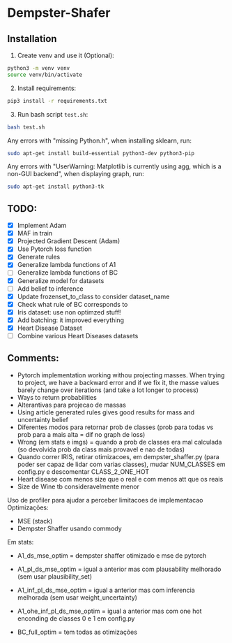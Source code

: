 # Dempster-Shafer

## Installation
1. Create venv and use it (Optional):
```bash
python3 -m venv venv
source venv/bin/activate
```
2. Install requirements:
```bash
pip3 install -r requirements.txt
```
3. Run bash script `test.sh`:
```bash
bash test.sh
```
Any errors with "missing Python.h", when installing sklearn, run: 
```bash
sudo apt-get install build-essential python3-dev python3-pip
```

Any errors with "UserWarning: Matplotlib is currently using agg, which is a non-GUI backend", when displaying graph, run: 
```bash
sudo apt-get install python3-tk
```

## TODO:
- [x] Implement Adam
- [x] MAF in train
- [x] Projected Gradient Descent (Adam)
- [x] Use Pytorch loss function
- [x] Generate rules
- [x] Generalize lambda functions of A1
- [ ] Generalize lambda functions of BC
- [x] Generalize model for datasets
- [ ] Add belief to inference
- [x] Update frozenset_to_class to consider dataset_name
- [x] Check what rule of BC corresponds to
- [x] Iris dataset: use non optimzed stuff!
- [x] Add batching: it improved everything
- [x] Heart Disease Dataset
- [ ] Combine various Heart Diseases datasets

## Comments:
* Pytorch implementation working withou projecting masses. When trying to project, we have a backward error and if we fix it, the masse values barely change over iterations (and take a lot longer to process)
* Ways to return probabilities
* Alterantivas para projecao de massas
* Using article generated rules gives good results for mass and uncertainty belief
* Diferentes modos para retornar prob de classes (prob para todas vs prob para a mais alta = dif no graph de loss)
* Wrong (em stats e imgs) = quando a prob de classes era mal calculada (so devolvida prob da class mais provavel e nao de todas)
* Quando correr IRIS, retirar otimizacoes, em dempster_shaffer.py (para poder ser capaz de lidar com varias classes), mudar NUM_CLASSES em config.py e descomentar CLASS_2_ONE_HOT
* Heart disease com menos size que o real e com menos att que os reais
* Size de Wine tb consideravelmente menor

Uso de profiler para ajudar a perceber limitacoes de implementacao
Optimizações:
* MSE (stack)
* Dempster Shaffer usando commody 

Em stats:
* A1_ds_mse_optim = dempster shaffer otimizado e mse de pytorch
* A1_pl_ds_mse_optim = igual a anterior mas com plausability melhorado (sem usar plausibility_set)
* A1_inf_pl_ds_mse_optim = igual a anterior mas com inferencia melhorada (sem usar weight_uncertainty)
* A1_ohe_inf_pl_ds_mse_optim = igual a anterior mas com one hot enconding de classes 0 e 1 em config.py

* BC_full_optim = tem todas as otimizações

    

